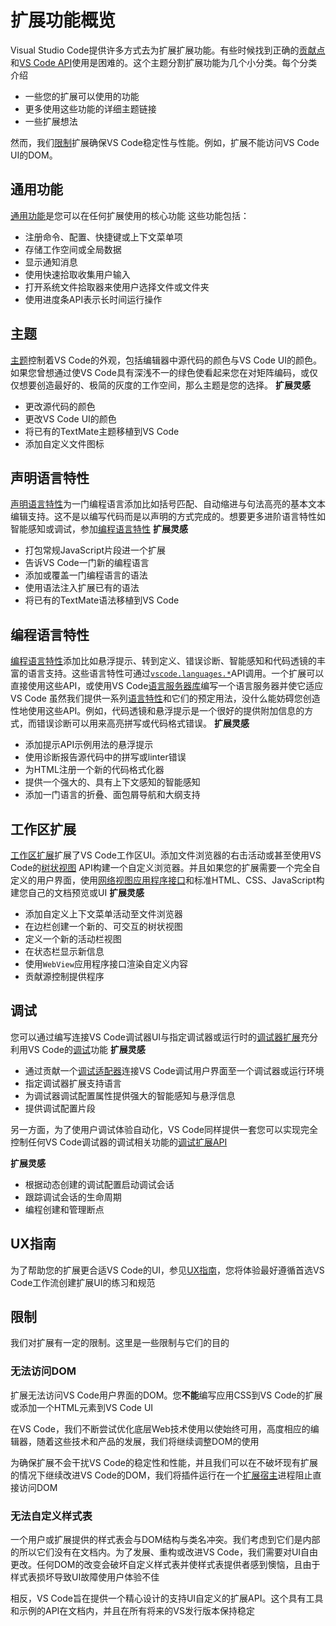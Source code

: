# 扩展功能概览
Visual Studio Code提供许多方式去为扩展扩展功能。有些时候找到正确的[贡献点](/9.%20%E6%9F%A5%E9%98%85/2.%20%E8%B4%A1%E7%8C%AE%E7%82%B9.md)和[VS Code API](/9.%20%E6%9F%A5%E9%98%85/1.%20VS%20Code%20API.md)使用是困难的。这个主题分割扩展功能为几个小分类。每个分类介绍
- 一些您的扩展可以使用的功能
- 更多使用这些功能的详细主题链接
- 一些扩展想法

然而，我们[限制](##限制)扩展确保VS Code稳定性与性能。例如，扩展不能访问VS Code UI的DOM。
## 通用功能
[通用功能](2.%20%E9%80%9A%E7%94%A8%E5%8A%9F%E8%83%BD.md)是您可以在任何扩展使用的核心功能
这些功能包括：
- 注册命令、配置、快捷键或上下文菜单项
- 存储工作空间或全局数据
- 显示通知消息
- 使用快速拾取收集用户输入
- 打开系统文件拾取器来使用户选择文件或文件夹
- 使用进度条API表示长时间运行操作
## 主题
[主题](3.%20%E4%B8%BB%E9%A2%98.md)控制着VS Code的外观，包括编辑器中源代码的颜色与VS Code UI的颜色。如果您曾想通过使VS Code具有深浅不一的绿色使看起来您在对矩阵编码，或仅仅想要创造最好的、极简的灰度的工作空间，那么主题是您的选择。
__扩展灵感__
- 更改源代码的颜色
- 更改VS Code UI的颜色
- 将已有的TextMate主题移植到VS Code
- 添加自定义文件图标
## 声明语言特性
[声明语言特性](../6.%20%E8%AF%AD%E8%A8%80%E6%89%A9%E5%B1%95/1.%20%E6%A6%82%E8%A7%88.md#声明语言特性)为一门编程语言添加比如括号匹配、自动缩进与句法高亮的基本文本编辑支持。这不是以编写代码而是以声明的方式完成的。想要更多进阶语言特性如智能感知或调试，参加[编程语言特性](../6.%20%E8%AF%AD%E8%A8%80%E6%89%A9%E5%B1%95/1.%20%E6%A6%82%E8%A7%88.md#编程语言特性)
__扩展灵感__
- 打包常规JavaScript片段进一个扩展
- 告诉VS Code一门新的编程语言
- 添加或覆盖一门编程语言的语法
- 使用语法注入扩展已有的语法
- 将已有的TextMate语法移植到VS Code
## 编程语言特性
[编程语言特性](../6.%20%E8%AF%AD%E8%A8%80%E6%89%A9%E5%B1%95/1.%20%E6%A6%82%E8%A7%88.md#编程语言特性)添加比如悬浮提示、转到定义、错误诊断、智能感知和代码透镜的丰富的语言支持。这些语言特性可通过[`vscode.languages.*`](/9.%20%E6%9F%A5%E9%98%85/1.%20VS%20Code%20API.md##languages)API调用。一个扩展可以直接使用这些API，或使用VS Code[语言服务器库](https://github.com/microsoft/vscode-languageserver-node)编写一个语言服务器并使它适应VS Code
虽然我们提供一系列[语言特性](../6.%20%E8%AF%AD%E8%A8%80%E6%89%A9%E5%B1%95/6.%20%E7%BC%96%E7%A8%8B%E8%AF%AD%E8%A8%80%E7%89%B9%E6%80%A7.md)和它们的预定用法，没什么能妨碍您创造性地使用这些API。例如，代码透镜和悬浮提示是一个很好的提供附加信息的方式，而错误诊断可以用来高亮拼写或代码格式错误。
__扩展灵感__
- 添加提示API示例用法的悬浮提示
- 使用诊断报告源代码中的拼写或linter错误
- 为HTML注册一个新的代码格式化器
- 提供一个强大的、具有上下文感知的智能感知
- 添加一门语言的折叠、面包屑导航和大纲支持
## 工作区扩展
[工作区扩展](4.%20%E6%89%A9%E5%B1%95%E5%B7%A5%E4%BD%9C%E5%8C%BA.md)扩展了VS Code工作区UI。添加文件浏览器的右击活动或甚至使用VS Code的[树状视图](../4.%20%E6%89%A9%E5%B1%95%E6%8C%87%E5%8D%97/6.%20%E6%A0%91%E7%8A%B6%E8%A7%86%E5%9B%BE.md) API构建一个自定义浏览器。并且如果您的扩展需要一个完全自定义的用户界面，使用[网络视图应用程序接口](../4.%20%E6%89%A9%E5%B1%95%E6%8C%87%E5%8D%97/7.%20%E7%BD%91%E7%BB%9C%E8%A7%86%E5%9B%BE.md)和标准HTML、CSS、JavaScript构建您自己的文档预览或UI
__扩展灵感__
- 添加自定义上下文菜单活动至文件浏览器
- 在边栏创建一个新的、可交互的树状视图
- 定义一个新的活动栏视图
- 在状态栏显示新信息
- 使用`WebView`应用程序接口渲染自定义内容
- 贡献源控制提供程序
## 调试
您可以通过编写连接VS Code调试器UI与指定调试器或运行时的[调试器扩展](../4.%20%E6%89%A9%E5%B1%95%E6%8C%87%E5%8D%97/16.%20%E8%B0%83%E8%AF%95%E5%99%A8%E6%89%A9%E5%B1%95.md)充分利用VS Code的[调试](https://code.visualstudio.com/docs/editor/debugging)功能
__扩展灵感__
- 通过贡献一个[调试适配器](https://microsoft.github.io/debug-adapter-protocol/implementors/adapters/)连接VS Code调试用户界面至一个调试器或运行环境
- 指定调试器扩展支持语言
- 为调试器调试配置属性提供强大的智能感知与悬浮信息
- 提供调试配置片段

另一方面，为了使用户调试体验自动化，VS Code同样提供一套您可以实现完全控制任何VS Code调试器的调试相关功能的[调试扩展API](/9.%20%E6%9F%A5%E9%98%85/1.%20VS%20Code%20API.md##debug)

__扩展灵感__
- 根据动态创建的调试配置启动调试会话
- 跟踪调试会话的生命周期
- 编程创建和管理断点
## UX指南
为了帮助您的扩展更合适VS Code的UI，参见[UX指南](/5.%20UX%20%E6%8C%87%E5%8D%97/1.%20%E6%A6%82%E8%A7%88.md)，您将体验最好遵循首选VS Code工作流创建扩展UI的练习和规范
## 限制
我们对扩展有一定的限制。这里是一些限制与它们的目的
### 无法访问DOM
扩展无法访问VS Code用户界面的DOM。您**不能**编写应用CSS到VS Code的扩展或添加一个HTML元素到VS Code UI

在VS Code，我们不断尝试优化底层Web技术使用以使始终可用，高度相应的编辑器，随着这些技术和产品的发展，我们将继续调整DOM的使用

为确保扩展不会干扰VS Code的稳定性和性能，并且我们可以在不破坏现有扩展的情况下继续改进VS Code的DOM，我们将插件运行在一个[扩展宿主](/8.%20%E8%BF%9B%E9%98%B6%E4%B8%BB%E9%A2%98/1.%20%E6%89%A9%E5%B1%95%E5%AE%BF%E4%B8%BB.md)进程阻止直接访问DOM
### 无法自定义样式表
一个用户或扩展提供的样式表会与DOM结构与类名冲突。我们考虑到它们是内部的所以它们没有在文档内。为了发展、重构或改进VS Code，我们需要对UI自由更改。任何DOM的改变会破坏自定义样式表并使样式表提供者感到懊恼，且由于样式表损坏导致UI故障使用户体验不佳

相反，VS Code旨在提供一个精心设计的支持UI自定义的扩展API。这个具有工具和示例的API在文档内，并且在所有将来的VS发行版本保持稳定
